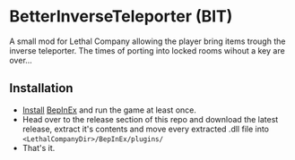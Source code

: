# BetterInverseTeleporter (BIT)
A small mod for Lethal Company allowing the player bring items trough the inverse teleporter.
The times of porting into locked rooms wihout a key are over...


## Installation
 * <a href="https://docs.bepinex.dev/articles/user_guide/installation/index.html">Install</a> <a href="https://docs.bepinex.dev/index.html">BepInEx</a> and run the game at least once.
 * Head over to the release section of this repo and download the latest release, extract it's contents 
   and move every extracted .dll file into  `<LethalCompanyDir>/BepInEx/plugins/`
 * That's it.
